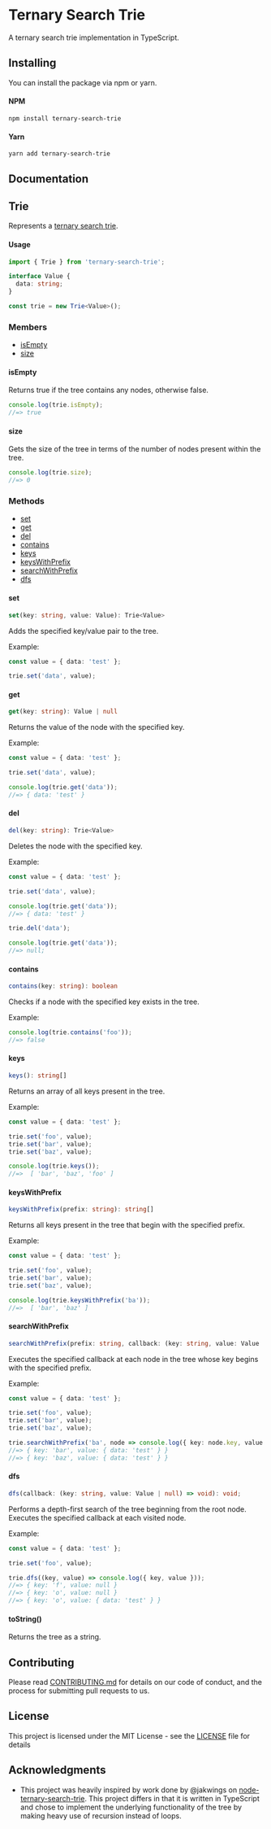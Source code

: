 # Ternary Search Trie

A ternary search trie implementation in TypeScript.

## Installing

You can install the package via npm or yarn.

#### NPM

```
npm install ternary-search-trie
```

#### Yarn

```
yarn add ternary-search-trie
```

## Documentation

## Trie

Represents a [ternary search trie](https://en.wikipedia.org/wiki/Ternary_search_tree).

#### Usage

```typescript
import { Trie } from 'ternary-search-trie';

interface Value {
  data: string;
}

const trie = new Trie<Value>();
```

### Members

- [isEmpty](#isEmpty)
- [size](#size)

#### isEmpty

Returns true if the tree contains any nodes, otherwise false.

```typescript
console.log(trie.isEmpty);
//=> true
```

#### size

Gets the size of the tree in terms of the number of nodes present within the tree.

```typescript
console.log(trie.size);
//=> 0
```

### Methods

- [set](#set)
- [get](#get)
- [del](#del)
- [contains](#contains)
- [keys](#keys)
- [keysWithPrefix](#keysWithPrefix)
- [searchWithPrefix](#searchWithPrefix)
- [dfs](#dfs)

#### set

```typescript
set(key: string, value: Value): Trie<Value>
```

Adds the specified key/value pair to the tree.

Example:

```typescript
const value = { data: 'test' };

trie.set('data', value);
```

#### get

```typescript
get(key: string): Value | null
```

Returns the value of the node with the specified key.

Example:

```typescript
const value = { data: 'test' };

trie.set('data', value);

console.log(trie.get('data'));
//=> { data: 'test' }
```

#### del

```typescript
del(key: string): Trie<Value>
```

Deletes the node with the specified key.

Example:

```typescript
const value = { data: 'test' };

trie.set('data', value);

console.log(trie.get('data'));
//=> { data: 'test' }

trie.del('data');

console.log(trie.get('data'));
//=> null;
```

#### contains

```typescript
contains(key: string): boolean
```

Checks if a node with the specified key exists in the tree.

Example:

```typescript
console.log(trie.contains('foo'));
//=> false
```

#### keys

```typescript
keys(): string[]
```

Returns an array of all keys present in the tree.

Example:

```typescript
const value = { data: 'test' };

trie.set('foo', value);
trie.set('bar', value);
trie.set('baz', value);

console.log(trie.keys());
//=>  [ 'bar', 'baz', 'foo' ]
```

#### keysWithPrefix

```typescript
keysWithPrefix(prefix: string): string[]
```

Returns all keys present in the tree that begin with the specified prefix.

Example:

```typescript
const value = { data: 'test' };

trie.set('foo', value);
trie.set('bar', value);
trie.set('baz', value);

console.log(trie.keysWithPrefix('ba'));
//=>  [ 'bar', 'baz' ]
```

#### searchWithPrefix

```typescript
searchWithPrefix(prefix: string, callback: (key: string, value: Value | null) => void): void;
```

Executes the specified callback at each node in the tree whose key begins with the specified prefix.

Example:

```typescript
const value = { data: 'test' };

trie.set('foo', value);
trie.set('bar', value);
trie.set('baz', value);

trie.searchWithPrefix('ba', node => console.log({ key: node.key, value: node.value }));
//=> { key: 'bar', value: { data: 'test' } }
//=> { key: 'baz', value: { data: 'test' } }
```

#### dfs

```typescript
dfs(callback: (key: string, value: Value | null) => void): void;
```

Performs a depth-first search of the tree beginning from the root node. Executes the specified callback at each visited node.

Example:

```typescript
const value = { data: 'test' };

trie.set('foo', value);

trie.dfs((key, value) => console.log({ key, value }));
//=> { key: 'f', value: null }
//=> { key: 'o', value: null }
//=> { key: 'o', value: { data: 'test' } }
```

#### toString()

Returns the tree as a string.

## Contributing

Please read [CONTRIBUTING.md](https://gist.github.com/PurpleBooth/b24679402957c63ec426) for details on our code of conduct, and the process for submitting pull requests to us.

## License

This project is licensed under the MIT License - see the [LICENSE](LICENSE) file for details

## Acknowledgments

- This project was heavily inspired by work done by @jakwings on [node-ternary-search-trie](https://github.com/jakwings/node-ternary-search-trie). This project differs in that it is written in TypeScript and chose to implement the underlying functionality of the tree by making heavy use of recursion instead of loops.
